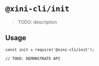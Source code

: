 # `@xini-cli/init`

> TODO: description

## Usage

```
const init = require('@xini-cli/init');

// TODO: DEMONSTRATE API
```
